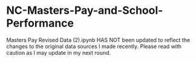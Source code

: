 # NC-Masters-Pay-and-School-Performance
Masters Pay Revised Data (2).ipynb HAS NOT been updated to reflect the changes to the original data sources I made recently. Please read with caution as I may update in my next round.
